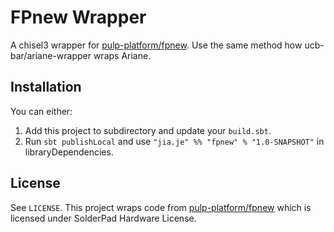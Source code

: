# FPnew Wrapper

A chisel3 wrapper for [pulp-platform/fpnew](https://github.com/pulp-platform/fpnew). Use the same method how ucb-bar/ariane-wrapper wraps Ariane.

## Installation

You can either:

1. Add this project to subdirectory and update your `build.sbt`.
2. Run `sbt publishLocal` and use `"jia.je" %% "fpnew" % "1.0-SNAPSHOT"` in libraryDependencies.

## License

See `LICENSE`. This project wraps code from [pulp-platform/fpnew](https://github.com/pulp-platform/fpnew) which is licensed under SolderPad Hardware License.
